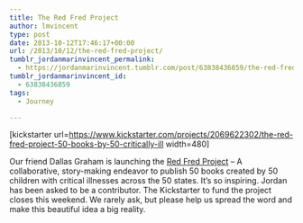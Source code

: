 ```yaml
---
title: The Red Fred Project
author: lmvincent
type: post
date: 2013-10-12T17:46:17+00:00
url: /2013/10/12/the-red-fred-project/
tumblr_jordanmarinvincent_permalink:
  - https://jordanmarinvincent.tumblr.com/post/63838436859/the-red-fred-project
tumblr_jordanmarinvincent_id:
  - 63838436859
tags:
  - Journey

---
```

[kickstarter url=https://www.kickstarter.com/projects/2069622302/the-red-fred-project-50-books-by-50-critically-ill width=480]

Our friend Dallas Graham is launching the <a title="Red Fred Project" href="https://www.kickstarter.com/projects/2069622302/the-red-fred-project-50-books-by-50-critically-ill" target="_blank" rel="noopener">Red Fred Project</a> – A collaborative, story-making endeavor to publish 50 books created by 50 children with critical illnesses across the 50 states. It’s so inspiring. Jordan has been asked to be a contributor. The Kickstarter to fund the project closes this weekend. We rarely ask, but please help us spread the word and make this beautiful idea a big reality.